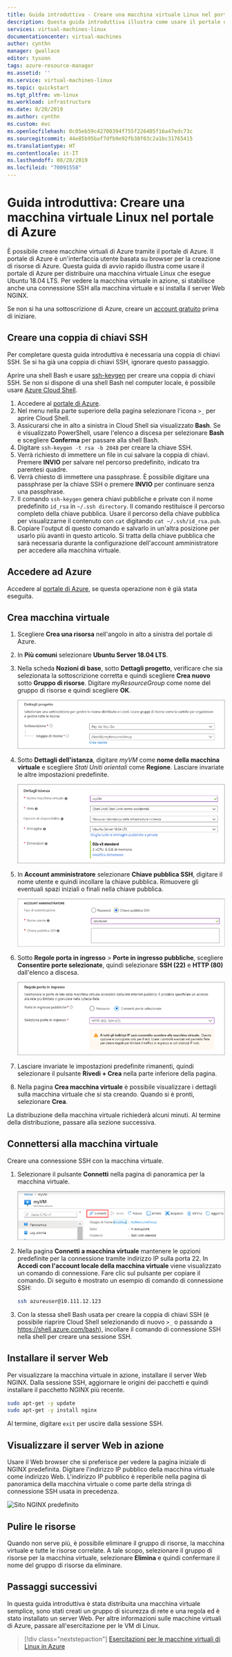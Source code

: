 ```yaml
---
title: Guida introduttiva - Creare una macchina virtuale Linux nel portale di Azure | Microsoft Docs
description: Questa guida introduttiva illustra come usare il portale di Azure per creare una macchina virtuale Linux
services: virtual-machines-linux
documentationcenter: virtual-machines
author: cynthn
manager: gwallace
editor: tysonn
tags: azure-resource-manager
ms.assetid: ''
ms.service: virtual-machines-linux
ms.topic: quickstart
ms.tgt_pltfrm: vm-linux
ms.workload: infrastructure
ms.date: 8/20/2019
ms.author: cynthn
ms.custom: mvc
ms.openlocfilehash: 0c05eb59c42700394f755f226405f16a47edc73c
ms.sourcegitcommit: 44e85b95baf7dfb9e92fb38f03c2a1bc31765415
ms.translationtype: HT
ms.contentlocale: it-IT
ms.lasthandoff: 08/28/2019
ms.locfileid: "70091558"
---
```

# <a name="quickstart-create-a-linux-virtual-machine-in-the-azure-portal"></a>Guida introduttiva: Creare una macchina virtuale Linux nel portale di Azure

È possibile creare macchine virtuali di Azure tramite il portale di Azure. Il portale di Azure è un'interfaccia utente basata su browser per la creazione di risorse di Azure. Questa guida di avvio rapido illustra come usare il portale di Azure per distribuire una macchina virtuale Linux che esegue Ubuntu 18.04 LTS. Per vedere la macchina virtuale in azione, si stabilisce anche una connessione SSH alla macchina virtuale e si installa il server Web NGINX.

Se non si ha una sottoscrizione di Azure, creare un [account gratuito](https://azure.microsoft.com/free/?WT.mc_id=A261C142F) prima di iniziare.

## <a name="create-ssh-key-pair"></a>Creare una coppia di chiavi SSH

Per completare questa guida introduttiva è necessaria una coppia di chiavi SSH. Se si ha già una coppia di chiavi SSH, ignorare questo passaggio.

Aprire una shell Bash e usare [ssh-keygen](https://www.ssh.com/ssh/keygen/) per creare una coppia di chiavi SSH. Se non si dispone di una shell Bash nel computer locale, è possibile usare [Azure Cloud Shell](https://shell.azure.com/bash).


1. Accedere al [portale di Azure](https://portal.azure.com).
1. Nel menu nella parte superiore della pagina selezionare l'icona `>_` per aprire Cloud Shell.
1. Assicurarsi che in alto a sinistra in Cloud Shell sia visualizzato **Bash**. Se è visualizzato PowerShell, usare l'elenco a discesa per selezionare **Bash** e scegliere **Conferma** per passare alla shell Bash.
1. Digitare `ssh-keygen -t rsa -b 2048` per creare la chiave SSH. 
1. Verrà richiesto di immettere un file in cui salvare la coppia di chiavi. Premere **INVIO** per salvare nel percorso predefinito, indicato tra parentesi quadre. 
1. Verrà chiesto di immettere una passphrase. È possibile digitare una passphrase per la chiave SSH o premere **INVIO** per continuare senza una passphrase.
1. Il comando `ssh-keygen` genera chiavi pubbliche e private con il nome predefinito `id_rsa` in `~/.ssh directory`. Il comando restituisce il percorso completo della chiave pubblica. Usare il percorso della chiave pubblica per visualizzarne il contenuto con `cat` digitando `cat ~/.ssh/id_rsa.pub`.
1. Copiare l'output di questo comando e salvarlo in un'altra posizione per usarlo più avanti in questo articolo. Si tratta della chiave pubblica che sarà necessaria durante la configurazione dell'account amministratore per accedere alla macchina virtuale.

## <a name="sign-in-to-azure"></a>Accedere ad Azure

Accedere al [portale di Azure](https://portal.azure.com), se questa operazione non è già stata eseguita.

## <a name="create-virtual-machine"></a>Crea macchina virtuale

1. Scegliere **Crea una risorsa** nell'angolo in alto a sinistra del portale di Azure.

1. In **Più comuni** selezionare **Ubuntu Server 18.04 LTS**.

1. Nella scheda **Nozioni di base**, sotto **Dettagli progetto**, verificare che sia selezionata la sottoscrizione corretta e quindi scegliere **Crea nuovo** sotto **Gruppo di risorse**. Digitare *myResourceGroup* come nome del gruppo di risorse e quindi scegliere **OK**. 

    ![Creare un nuovo gruppo di risorse per la propria macchina virtuale](./media/quick-create-portal/project-details.png)

1. Sotto **Dettagli dell'istanza**, digitare *myVM* come **nome della macchina virtuale** e scegliere *Stati Uniti orientali* come **Regione**. Lasciare invariate le altre impostazioni predefinite.

    ![Sezione Dettagli dell'istanza](./media/quick-create-portal/instance-details.png)

1. In **Account amministratore** selezionare **Chiave pubblica SSH**, digitare il nome utente e quindi incollare la chiave pubblica. Rimuovere gli eventuali spazi iniziali o finali nella chiave pubblica.

    ![Account amministratore](./media/quick-create-portal/administrator-account.png)

1. Sotto **Regole porta in ingresso** > **Porte in ingresso pubbliche**, scegliere **Consentire porte selezionate**, quindi selezionare **SSH (22)** e **HTTP (80)** dall'elenco a discesa. 

    ![Aprire le porte per RDP e HTTP](./media/quick-create-portal/inbound-port-rules.png)

1. Lasciare invariate le impostazioni predefinite rimanenti, quindi selezionare il pulsante **Rivedi + Crea** nella parte inferiore della pagina.

1. Nella pagina **Crea macchina virtuale** è possibile visualizzare i dettagli sulla macchina virtuale che si sta creando. Quando si è pronti, selezionare **Crea**.

La distribuzione della macchina virtuale richiederà alcuni minuti. Al termine della distribuzione, passare alla sezione successiva.

    
## <a name="connect-to-virtual-machine"></a>Connettersi alla macchina virtuale

Creare una connessione SSH con la macchina virtuale.

1. Selezionare il pulsante **Connetti** nella pagina di panoramica per la macchina virtuale. 

    ![Portale 9](./media/quick-create-portal/portal-quick-start-9.png)

2. Nella pagina **Connetti a macchina virtuale** mantenere le opzioni predefinite per la connessione tramite indirizzo IP sulla porta 22. In **Accedi con l'account locale della macchina virtuale** viene visualizzato un comando di connessione. Fare clic sul pulsante per copiare il comando. Di seguito è mostrato un esempio di comando di connessione SSH:

    ```bash
    ssh azureuser@10.111.12.123
    ```

3. Con la stessa shell Bash usata per creare la coppia di chiavi SSH (è possibile riaprire Cloud Shell selezionando di nuovo `>_` o passando a https://shell.azure.com/bash), incollare il comando di connessione SSH nella shell per creare una sessione SSH.

## <a name="install-web-server"></a>Installare il server Web

Per visualizzare la macchina virtuale in azione, installare il server Web NGINX. Dalla sessione SSH, aggiornare le origini dei pacchetti e quindi installare il pacchetto NGINX più recente.

```bash
sudo apt-get -y update
sudo apt-get -y install nginx
```

Al termine, digitare `exit` per uscire dalla sessione SSH.


## <a name="view-the-web-server-in-action"></a>Visualizzare il server Web in azione

Usare il Web browser che si preferisce per vedere la pagina iniziale di NGINX predefinita. Digitare l'indirizzo IP pubblico della macchina virtuale come indirizzo Web. L'indirizzo IP pubblico è reperibile nella pagina di panoramica della macchina virtuale o come parte della stringa di connessione SSH usata in precedenza.

![Sito NGINX predefinito](./media/quick-create-portal/nginx.png)

## <a name="clean-up-resources"></a>Pulire le risorse

Quando non serve più, è possibile eliminare il gruppo di risorse, la macchina virtuale e tutte le risorse correlate. A tale scopo, selezionare il gruppo di risorse per la macchina virtuale, selezionare **Elimina** e quindi confermare il nome del gruppo di risorse da eliminare.

## <a name="next-steps"></a>Passaggi successivi

In questa guida introduttiva è stata distribuita una macchina virtuale semplice, sono stati creati un gruppo di sicurezza di rete e una regola ed è stato installato un server Web. Per altre informazioni sulle macchine virtuali di Azure, passare all'esercitazione per le VM di Linux.

> [!div class="nextstepaction"]
> [Esercitazioni per le macchine virtuali di Linux in Azure](./tutorial-manage-vm.md)

